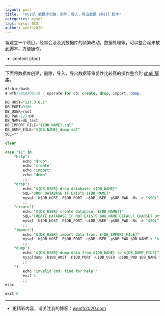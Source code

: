 ```yaml
---
layout: post
title:  "mysql 数据库创建，删除，导入，导出数据 shell 脚本"
categories: mysql
tags: mysql 脚本
author: wenfh2020
--- 
```


新建立一个项目，经常会涉及到数据库的频繁改动，数据处理等，可以整合起来放到脚本，方便操作。



* content
{:toc}

---

下面将数据库创建，删除，导入，导出数据等重复性比较高的操作整合到 [shell 脚本](https://github.com/wenfh2020/shell/blob/master/db.sh)。

```sql
#!/bin/bash
# wfh/2018/09/18 - operate for db: create, drop, import, dump.

DB_HOST="127.0.0.1"
DB_PORT=3306
DB_USER=root
DB_PWD=123!@#
DB_NAME=db_test
DB_IMPORT_FILE="${DB_NAME}.sql"
DB_DUMP_FILE="${DB_NAME}_dump.sql"
SQL=""

clear

case "$1" in
    "help")
        echo "drop"
        echo "create"
        echo "import"
        echo "dump"
        ;;
    "drop")
        echo "${DB_USER} drop database: ${DB_NAME}"
        SQL="DROP DATABASE IF EXISTS ${DB_NAME}"
        mysql -h$DB_HOST -P$DB_PORT -u$DB_USER -p$DB_PWD -Ns -e "$SQL"
        ;;
    "create")
        echo "${DB_USER} create database: ${DB_NAME}}"
        SQL="CREATE DATABASE IF NOT EXISTS $DB_NAME DEFAULT CHARSET utf8mb4 COLLATE utf8mb4_general_ci"
        mysql -h$DB_HOST -P$DB_PORT -u$DB_USER -p$DB_PWD -Ns -e "$SQL"
        ;;
    "import")
        echo "${DB_USER} import data from: ${DB_IMPORT_FILE}"
        mysql -h$DB_HOST -P$DB_PORT -u$DB_USER -p$DB_PWD $DB_NAME < "${DB_IMPORT_FILE}"
        ;;
    "dump")
        echo "${DB_USER} dump data from ${DB_NAME} to ${DB_DUMP_FILE}"
        mysqldump -h$DB_HOST -P$DB_PORT -u$DB_USER -p$DB_PWD $DB_NAME > "${DB_DUMP_FILE}"
        ;;
    *)
        echo "invalid cmd! find for help!"
        exit 1
        ;;
esac

exit 0
```

---

* 更精彩内容，请关注我的博客：[wenfh2020.com](https://wenfh2020.com/)
